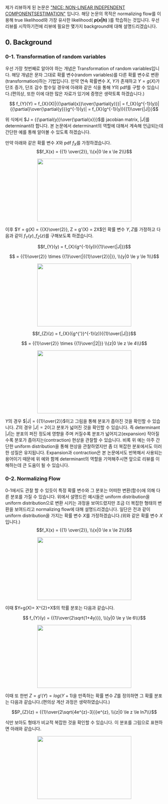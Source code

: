 제가 리뷰하게 된 논문은 ["NICE: NON-LINEAR INDEPENDENT COMPONENTSESTIMATION"](https://arxiv.org/pdf/1410.8516.pdf) 입니다. 해당 
논문의 목적은 normalizing flow를 이용해 
true likelihood와 가장 유사한 likelihood(
**$p(x|h)$**
)를 
학습하는 것입니다. 우선 리뷰를 시작하기전에 리뷰에 필요한 몇가지 background에 대해 설명드리겠습니다.

## 0. Background 
### 0-1. Transformation of random variables

우선 가장 첫번째로 알아야 하는 개념은 Transformation of random variables입니다. 해당 개념은 문자 그대로 확률 변수(random variables)를 다른 확률 변수로 변환(transformation)하는 기법입니다. 만약 연속 확률변수 $X$, $Y$가 존재하고 $Y = g(X)$가 단조 증가, 단조 감수 함수일 경우에 아래와 같은 식을 통해 $Y$의 pdf를 구할 수 있습니다.(편의상, 또한 이에 대한 많은 자료가 있기에 증명은 생략토록 하겠습니다.)

$$ f_{Y}(Y) = f_{X}(X)|{{\partial{x}}\over{\partial{y}}}| = f_{X}(g^{-1}(y))|{{\partial}\over{\partial{y}}}g^{-1}(y)| = f_{X}(g^{-1}(y)){{1}\over{|J|}}$$

위 식에서 $J = {{\partial{y}}\over{\partial{x}}}$를 jacobian matrix, $|J|$를 determinant라 합니다. 본 논문에서 determinant의 역할에 대해서 계속해 언급되는데 간단한 예를 통해 알아볼 수 있도록 하겠습니다. 

만약 아래와 같은 확률 변수 $X$와 pdf $f_X$를 가정하겠습니다.
$$f_X(x) = {{1} \over{2}}, \\{x|0 \le x \le 2\\}$$ 
<p align="center"><img src="https://user-images.githubusercontent.com/78490586/201008299-af9901d5-c385-472c-bf7b-70d7180ee1ad.png" height="200px" width="300px"></p>

이후 $Y = g(X) = {{X}\over{2}}, Z = g'(X) = 2X$인 확률 변수 $Y, Z$를 가정하고 다음과 같이 $f_{Y}(y), f_{Z}(z)$를 구해보도록 하겠습니다.

$$f_{Y}(y) = f_{X}(g^{-1}(y)){{1}\over{|J|}}$$

$$ = {{1}\over{2}} \times {{1}\over{|{{1}\over{2}}|}}, \\{y|0 \le y \le 1\\}$$

<p align="center"><img src="https://user-images.githubusercontent.com/78490586/201008285-7d12c828-6da3-4cc9-bc10-5f02f217838f.png" height="200px" width="300px"></p>

$$f_{Z}(z) = f_{X}({g^{'}}^{-1}(z)){{1}\over{|J|}}$$

$$ = {{1}\over{2}} \times {{1}\over{|2|}} \\{z|0 \le z \le 4\\}$$


<p align="center"><img src="https://user-images.githubusercontent.com/78490586/201008256-6a9d94a4-a24f-4b98-9c44-81bd8243c17b.png" height="200px" width="300px"></p>

$Y$의 경우 $|J| = {{1}\over{2}}$이고 그림을 통해 분포가 좁아진 것을 확인할 수 있습니다. $Z$의 경우 $|J| = 2$이고 분포가 넓어진 것을 확인할 수 있습니다. 즉 determinant $|J|$는 분포의 퍼진 정도에 영향을 주며 커질수록 분포가 넓어지고(expansion) 작아질수록 분포가 좁아지는(contraction) 현상을 관찰할 수 있습니다. 비록 위 예는 아주 간단한 uniform distribution을 통해 현상을 관찰하였지만 좀 더 복잡한 분포에서도 이러한 성질은 유지됩니다. Expansion과 contraction은 본 논문에서도 반복해서 사용되는 용어이기 때문에 위 예와 함께 determinant의 역할을 기억해주시면 앞으로 리뷰를 이해하는데 큰 도움이 될 수 있습니다.

### 0-2. Normalizing Flow

0-1에서도 관찰 할 수 있듯이 특정 확률 변수와 그 분포는 어떠한 변환(함수)에 의해 다른 분포를 가질 수 있습니다. 위에서 설명드린 예시들은 uniform distribution을 uniform distribution으로 변환 시키는 과정을 보여드렸지만 조금 더 복잡한 형태의 변환을 보여드리고 normalizing flow에 대해 설명드리겠습니다. 일단은 전과 같이 uniform distribution을 가지는 확률 변수 $X$를 가정하겠습니다.(위와 같은 확률 변수 $X$입니다.)
$$f_X(x) = {{1} \over{2}}, \\{x|0 \le x \le 2\\}$$ 
<p align="center"><img src="https://user-images.githubusercontent.com/78490586/201008299-af9901d5-c385-472c-bf7b-70d7180ee1ad.png" height="200px" width="300px"></p>
이때 $Y=g(X)= X^{2}+X$의 학률 분포는 다음과 같습니다.

$$ f_{Y}(y) = {{1}\over{2\sqrt{1+4y}}}, \\{y|0 \le y \le 6\\}$$

<p align="center"><img src="https://user-images.githubusercontent.com/78490586/201016263-4c433d8b-202a-4c6e-87df-bec59d01f389.png" height="200px" width="300px"></p>

이때 또 한번 $Z=g'(Y)=log(Y+1)$을 만족하는 확률 변수 $Z$를 정의하면 그 확률 분포는 다음과 같습니다.(편의상 계산 과정은 생략하였습니다.)

$$P_{Z}(z) = {{1}\over{2\sqrt{4e^{z}-3}}}e^{z}, \\{z|0 \le  z \le ln7\\}$$


식만 보아도 형태가 비교적 복잡한 것을 확인할 수 있습니다. 이 분포를 그림으로 표현하면 아래와 같습니다.

<p align="center"><img src="https://user-images.githubusercontent.com/78490586/201087091-23f59c38-a805-4dcb-8132-83b50b2da0bb.png" height="200px" width="300px"></p>


